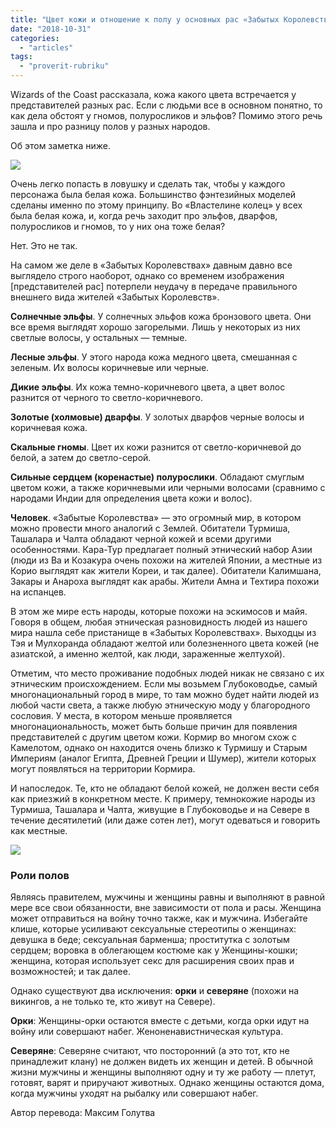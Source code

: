 ```yaml
---
title: "Цвет кожи и отношение к полу у основных рас «Забытых Королевств»"
date: "2018-10-31"
categories: 
  - "articles"
tags: 
  - "proverit-rubriku"
---
```


Wizards of the Coast рассказала, кожа какого цвета встречается у представителей разных рас. Если с людьми все в основном понятно, то как дела обстоят у гномов, полуросликов и эльфов? Помимо этого речь зашла и про разницу полов у разных народов.

Об этом заметка ниже.

![](https://pp.userapi.com/c846123/v846123032/11d8dd/XM1gNbKhM4g.jpg)

Очень легко попасть в ловушку и сделать так, чтобы у каждого персонажа была белая кожа. Большинство фэнтезийных моделей сделаны именно по этому принципу. Во «Властелине колец» у всех была белая кожа, и, когда речь заходит про эльфов, дварфов, полуросликов и гномов, то у них она тоже белая?

Нет. Это не так.

На самом же деле в «Забытых Королевствах» давным давно все выглядело строго наоборот, однако со временем изображения \[представителей рас\] потерпели неудачу в передаче правильного внешнего вида жителей «Забытых Королевств».

**Солнечные эльфы**. У солнечных эльфов кожа бронзового цвета. Они все время выглядят хорошо загорелыми. Лишь у некоторых из них светлые волосы, у остальных — темные.

**Лесные эльфы**. У этого народа кожа медного цвета, смешанная с зеленым. Их волосы коричневые или черные.

**Дикие эльфы**. Их кожа темно-коричневого цвета, а цвет волос разнится от черного то светло-коричневого.

**Золотые (холмовые) дварфы**. У золотых дварфов черные волосы и коричневая кожа.

**Скальные гномы**. Цвет их кожи разнится от светло-коричневой до белой, а затем до светло-серой.

**Сильные сердцем (коренастые) полурослики**. Обладают смуглым цветом кожи, а также коричневыми или черными волосами (сравнимо с народами Индии для определения цвета кожи и волос).

**Человек**. «Забытые Королевства» — это огромный мир, в котором можно провести много аналогий с Землей. Обитатели Турмиша, Ташалара и Чалта обладают черной кожей и всеми другими особенностями. Кара-Тур предлагает полный этнический набор Азии (люди из Ва и Козакура очень похожи на жителей Японии, а местные из Корио выглядят как жители Кореи, и так далее). Обитатели Калимшана, Закары и Анароха выглядят как арабы. Жители Амна и Техтира похожи на испанцев.

В этом же мире есть народы, которые похожи на эскимосов и майя. Говоря в общем, любая этническая разновидность людей из нашего мира нашла себе пристанище в «Забытых Королевствах». Выходцы из Тэя и Мулхоранда обладают желтой или болезненного цвета кожей (не азиатской, а именно желтой, как люди, зараженные желтухой).

Отметим, что место проживание подобных людей никак не связано с их этническим происхождением. Если мы возьмем Глубоководье, самый многонациональный город в мире, то там можно будет найти людей из любой части света, а также любую этническую моду у благородного сословия. У места, в котором меньше проявляется многонациональность, может быть больше причин для появления представителей с другим цветом кожи. Кормир во многом схож с Камелотом, однако он находится очень близко к Турмишу и Старым Империям (аналог Египта, Древней Греции и Шумер), жители которых могут появляться на территории Кормира.

И напоследок. Те, кто не обладают белой кожей, не должен вести себя как приезжий в конкретном месте. К примеру, темнокожие народы из Турмиша, Ташалара и Чалта, живущие в Глубоководье и на Севере в течение десятилетий (или даже сотен лет), могут одеваться и говорить как местные.

![](https://pp.userapi.com/c851436/v851436669/3893a/B7kINCDP4cE.jpg)

### Роли полов

Являясь правителем, мужчины и женщины равны и выполняют в равной мере все свои обязанности, вне зависимости от пола и расы. Женщина может отправиться на войну точно также, как и мужчина. Избегайте клише, которые усиливают сексуальные стереотипы о женщинах: девушка в беде; сексуальная барменша; проститутка с золотым сердцем; воровка в облегающем костюме как у Женщины-кошки; женщина, которая использует секс для расширения своих прав и возможностей; и так далее.

Однако существуют два исключения: **орки** и **северяне** (похожи на викингов, а не только те, кто живут на Севере).

**​Орки**: Женщины-орки остаются вместе с детьми, когда орки идут на войну или совершают набег. Женоненавистническая культура.

**Северяне**: Северяне считают, что посторонний (а это тот, кто не принадлежит клану) не должен видеть их женщин и детей. В обычной жизни мужчины и женщины выполняют одну и ту же работу — плетут, готовят, варят и приручают животных. Однако женщины остаются дома, когда мужчины уходят на рыбалку или совершают набег.

Автор перевода: Максим Голутва
